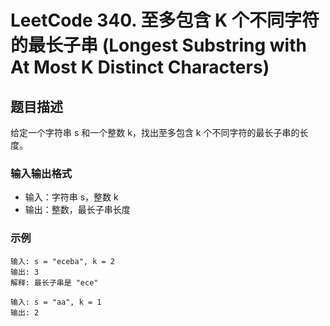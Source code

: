 # LeetCode 340. 至多包含 K 个不同字符的最长子串 (Longest Substring with At Most K Distinct Characters)

## 题目描述

给定一个字符串 s 和一个整数 k，找出至多包含 k 个不同字符的最长子串的长度。

### 输入输出格式
- 输入：字符串 s，整数 k
- 输出：整数，最长子串长度

### 示例
```
输入: s = "eceba", k = 2
输出: 3
解释: 最长子串是 "ece"

输入: s = "aa", k = 1
输出: 2
``` 